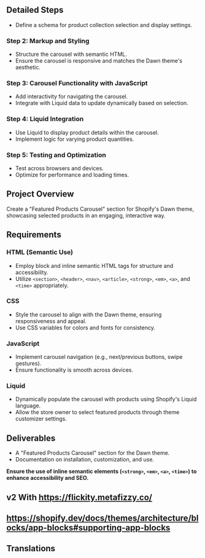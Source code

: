 ## Detailed Steps

- Define a schema for product collection selection and display settings.

### Step 2: Markup and Styling

- Structure the carousel with semantic HTML.
- Ensure the carousel is responsive and matches the Dawn theme's aesthetic.

### Step 3: Carousel Functionality with JavaScript

- Add interactivity for navigating the carousel.
- Integrate with Liquid data to update dynamically based on selection.

### Step 4: Liquid Integration

- Use Liquid to display product details within the carousel.
- Implement logic for varying product quantities.

### Step 5: Testing and Optimization

- Test across browsers and devices.
- Optimize for performance and loading times.

## Project Overview

Create a "Featured Products Carousel" section for Shopify's Dawn theme, showcasing selected products in an engaging, interactive way.

## Requirements

### HTML (Semantic Use)

- Employ block and inline semantic HTML tags for structure and accessibility.
- Utilize `<section>`, `<header>`, `<nav>`, `<article>`, `<strong>`, `<em>`, `<a>`, and `<time>` appropriately.

### CSS

- Style the carousel to align with the Dawn theme, ensuring responsiveness and appeal.
- Use CSS variables for colors and fonts for consistency.

### JavaScript

- Implement carousel navigation (e.g., next/previous buttons, swipe gestures).
- Ensure functionality is smooth across devices.

### Liquid

- Dynamically populate the carousel with products using Shopify's Liquid language.
- Allow the store owner to select featured products through theme customizer settings.

## Deliverables

- A "Featured Products Carousel" section for the Dawn theme.
- Documentation on installation, customization, and use.

**Ensure the use of inline semantic elements (`<strong>`, `<em>`, `<a>`, `<time>`) to enhance accessibility and SEO.**

## v2 With https://flickity.metafizzy.co/

## https://shopify.dev/docs/themes/architecture/blocks/app-blocks#supporting-app-blocks

## Translations
